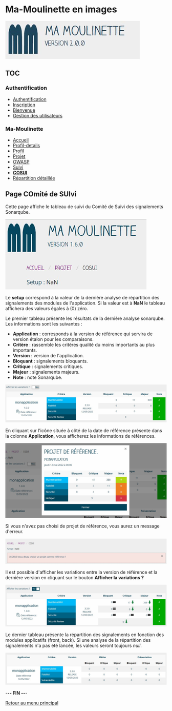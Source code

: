 # Ma-Moulinette en images

![Ma-Moulinette](/documentation/ressources/home-000.jpg)

## TOC

### Authentification

* [Authentification](/documentation/authentification.md)
* [Inscription](/documentation/inscription.md)
* [Bienvenue]((/documentation/bienvenue.md))
* [Gestion des utilisateurs](utilisateur.md)

### Ma-Moulinette

* [Accueil](/documentation/accueil.md)
* [Profil-details](/documentation/profil-details.md)
* [Profil](/documentation/profil.md)
* [Projet](/documentation/projet.md)
* [OWASP](/documentation/owasp.md)
* [Suivi](/documentation/suivi.md)
* [**COSUI**](/documentation/cosui.md)
* [Répartition détaillée](/documentation/repartition_details.md)

## Page COmité de SUIvi

Cette page affiche le tableau de suivi du Comité de Suivi des signalements Sonarqube.

![suivi](/documentation/ressources/cosui-001.jpg)

Le **setup** correspond à la valeur de la dernière analyse de répartition des signalements des modules de l'application. Si la valeur est à **NaN** le tableau affichera des valeurs égales à (0) zéro.

Le premier tableau présente les résultats de la dernière analyse sonarqube. Les informations sont les suivantes :

* **Application** : corresponds à la version de référence qui servira de version étalon pour les comparaisons.
* **Critère** : rassemble les critères qualité du moins importants au plus importants.
* **Version** : version de l'application.
* **Bloquant** : signalements bloquants.
* **Critique** : signalements critiques.
* **Majeur** : signalements majeurs.
* **Note** : note Sonarqube.

![suivi](/documentation/ressources/cosui-002.jpg)

En cliquant sur l'icône située à côté de la date de référence présente dans la colonne **Application**, vous afficherez les informations de références.

![suivi](/documentation/ressources/cosui-003.jpg)

Si vous n'avez pas choisi de projet de référence, vous aurez un message d'erreur.

![suivi](/documentation/ressources/cosui-002a.jpg)

Il est possible d'afficher les variations entre la version de référence et la dernière version en cliquant sur le bouton **Afficher la variations ?**

![suivi](/documentation/ressources/cosui-004.jpg)

Le dernier tableau présente la répartition des signalements en fonction des modules applicatifs (front, back). Si une analyse de la répartition des signalements n'a pas été lancée, les valeurs seront toujours *null*.

![suivi](/documentation/ressources/cosui-005.jpg)

-**-- FIN --**-

[Retour au menu principal](/README.md)
